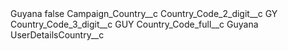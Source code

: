 <?xml version="1.0" encoding="UTF-8"?>
<CustomMetadata xmlns="http://soap.sforce.com/2006/04/metadata" xmlns:xsi="http://www.w3.org/2001/XMLSchema-instance" xmlns:xsd="http://www.w3.org/2001/XMLSchema">
    <label>Guyana</label>
    <protected>false</protected>
    <values>
        <field>Campaign_Country__c</field>
        <value xsi:nil="true"/>
    </values>
    <values>
        <field>Country_Code_2_digit__c</field>
        <value xsi:type="xsd:string">GY</value>
    </values>
    <values>
        <field>Country_Code_3_digit__c</field>
        <value xsi:type="xsd:string">GUY</value>
    </values>
    <values>
        <field>Country_Code_full__c</field>
        <value xsi:type="xsd:string">Guyana</value>
    </values>
    <values>
        <field>UserDetailsCountry__c</field>
        <value xsi:nil="true"/>
    </values>
</CustomMetadata>
